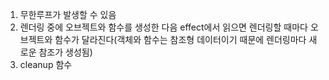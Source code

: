 1. 무한루프가 발생할 수 있음
2. 렌더링 중에 오브젝트와 함수를 생성한 다음 effect에서 읽으면 렌더링할 때마다 오브젝트와 함수가 달라진다(객체와 함수는 참조형 데이터이기 때문에 렌더링마다 새로운 참조가 생성됨)
3. cleanup 함수
